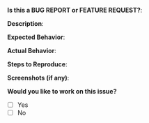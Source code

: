 <!-- Thank you for submitting this issue!
-->

**Is this a BUG REPORT or FEATURE REQUEST?**:

<!-- Provide a more detailed introduction to this issue and why it's relevant. 
-->
**Description**:

<!-- Explain what you would expect from this process.
-->
**Expected Behavior**:

<!-- Describe what you're currently experiencing from this process, and thereby explain the bug.
-->
**Actual Behavior**:

<!-- Please provide an ordered list on how to reproduce the issue.
-->
**Steps to Reproduce**:

<!-- if relevant, please include a screenshot.
-->
**Screenshots (if any)**:

**Would you like to work on this issue?**
- [ ] Yes
- [ ] No
